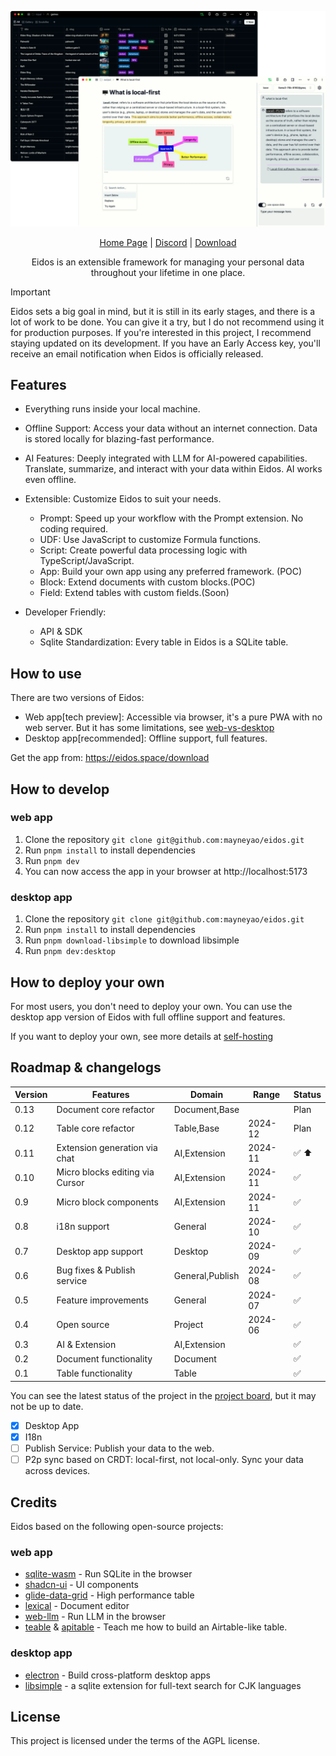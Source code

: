 ![eidos](/public/show/table-and-doc.webp)

<div align="center">
    <a href="https://eidos.space?home=1">Home Page</a> |
    <a href="https://discord.gg/bsGMPDR23b">Discord</a> |
    <a href="https://eidos.space/download">Download</a>
    <p>
    Eidos is an extensible framework for managing your personal data throughout your lifetime in one place.
    </p>
</div>

> [!IMPORTANT]
> Eidos sets a big goal in mind, but it is still in its early stages, and there is a lot of work to be done. You can give it a try, but I do not recommend using it for production purposes. If you're interested in this project, I recommend staying updated on its development. If you have an Early Access key, you'll receive an email notification when Eidos is officially released.

## Features

- Everything runs inside your local machine.
- Offline Support: Access your data without an internet connection. Data is stored locally for blazing-fast performance.
- AI Features: Deeply integrated with LLM for AI-powered capabilities. Translate, summarize, and interact with your data within Eidos. AI works even offline.
- Extensible: Customize Eidos to suit your needs.

  - Prompt: Speed up your workflow with the Prompt extension. No coding required.
  - UDF: Use JavaScript to customize Formula functions.
  - Script: Create powerful data processing logic with TypeScript/JavaScript.
  - App: Build your own app using any preferred framework. (POC)
  - Block: Extend documents with custom blocks.(POC)
  - Field: Extend tables with custom fields.(Soon)

- Developer Friendly:

  - API & SDK
  - Sqlite Standardization: Every table in Eidos is a SQLite table.

## How to use

There are two versions of Eidos:

- Web app[tech preview]: Accessible via browser, it's a pure PWA with no web server. But it has some limitations, see [web-vs-desktop](./docs/web-vs-desktop.md)
- Desktop app[recommended]: Offline support, full features.

Get the app from: https://eidos.space/download

## How to develop

### web app

1. Clone the repository `git clone git@github.com:mayneyao/eidos.git`
2. Run `pnpm install` to install dependencies
3. Run `pnpm dev`
4. You can now access the app in your browser at http://localhost:5173

### desktop app

1. Clone the repository `git clone git@github.com:mayneyao/eidos.git`
2. Run `pnpm install` to install dependencies
3. Run `pnpm download-libsimple` to download libsimple
4. Run `pnpm dev:desktop`

## How to deploy your own

For most users, you don't need to deploy your own. You can use the desktop app version of Eidos with full offline support and features.

If you want to deploy your own, see more details at [self-hosting](./docs/self-hosting.md)

## Roadmap & changelogs

| Version | Features                        | Domain          | Range   | Status |
| ------- | ------------------------------- | --------------- | ------- | ------ |
| 0.13    | Document core refactor          | Document,Base   |         | Plan   |
| 0.12    | Table core refactor             | Table,Base      | 2024-12 | Plan   |
| 0.11    | Extension generation via chat   | AI,Extension    | 2024-11 | ✅ ⬆️  |
| 0.10    | Micro blocks editing via Cursor | AI,Extension    | 2024-11 | ✅     |
| 0.9     | Micro block components          | AI,Extension    | 2024-11 | ✅     |
| 0.8     | i18n support                    | General         | 2024-10 | ✅     |
| 0.7     | Desktop app support             | Desktop         | 2024-09 | ✅     |
| 0.6     | Bug fixes & Publish service     | General,Publish | 2024-08 | ✅     |
| 0.5     | Feature improvements            | General         | 2024-07 | ✅     |
| 0.4     | Open source                     | Project         | 2024-06 | ✅     |
| 0.3     | AI & Extension                  | AI,Extension    |         | ✅     |
| 0.2     | Document functionality          | Document        |         | ✅     |
| 0.1     | Table functionality             | Table           |         | ✅     |

You can see the latest status of the project in the [project board](https://github.com/users/mayneyao/projects/5), but it may not be up to date.

- [x] Desktop App
- [x] I18n
- [ ] Publish Service: Publish your data to the web.
- [ ] P2p sync based on CRDT: local-first, not local-only. Sync your data across devices.

## Credits

Eidos based on the following open-source projects:

### web app

- [sqlite-wasm](https://github.com/sqlite/sqlite-wasm) - Run SQLite in the browser
- [shadcn-ui](https://github.com/shadcn-ui/ui) - UI components
- [glide-data-grid](https://github.com/glideapps/glide-data-grid) - High performance table
- [lexical](https://github.com/facebook/lexical) - Document editor
- [web-llm](https://github.com/mlc-ai/web-llm) - Run LLM in the browser
- [teable](https://github.com/teableio/teable) & [apitable](https://github.com/apitable/apitable) - Teach me how to build an Airtable-like table.

### desktop app

- [electron](https://github.com/electron/electron) - Build cross-platform desktop apps
- [libsimple](https://github.com/wangfenjin/libsimple) - a sqlite extension for full-text search for CJK languages

## License

This project is licensed under the terms of the AGPL license.
